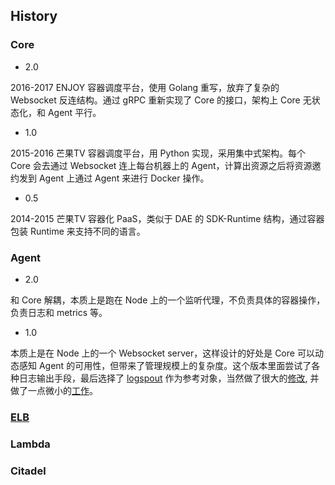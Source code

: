 ## History

### Core

* 2.0

2016-2017 ENJOY 容器调度平台，使用 Golang 重写，放弃了复杂的 Websocket 反连结构。通过 gRPC 重新实现了 Core 的接口，架构上 Core 无状态化，和 Agent 平行。

* 1.0

2015-2016 芒果TV 容器调度平台，用 Python 实现，采用集中式架构。每个 Core 会去通过 Websocket 连上每台机器上的 Agent，计算出资源之后将资源邀约发到 Agent 上通过 Agent 来进行 Docker 操作。

* 0.5

2014-2015 芒果TV 容器化 PaaS，类似于 DAE 的 SDK-Runtime 结构，通过容器包装 Runtime 来支持不同的语言。

### Agent

* 2.0

和 Core 解耦，本质上是跑在 Node 上的一个监听代理，不负责具体的容器操作，负责日志和 metrics 等。

* 1.0

本质上是在 Node 上的一个 Websocket server，这样设计的好处是 Core 可以动态感知 Agent 的可用性，但带来了管理规模上的复杂度。这个版本里面尝试了各种日志输出手段，最后选择了 [logspout](https://github.com/gliderlabs/logspout) 作为参考对象，当然做了很大的[修改](https://github.com/gliderlabs/logspout/pull/15), 并做了一点微小的[工作](https://github.com/gliderlabs/logspout/pull/8)。

### [ELB](https://github.com/projecteru2/elb/blob/master/CHANGELOG.md)

### Lambda

### Citadel
